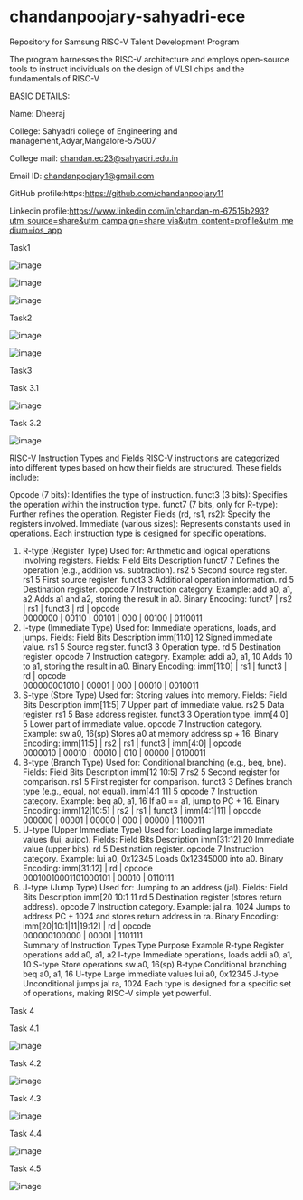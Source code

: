 # chandanpoojary-sahyadri-ece
Repository for Samsung RISC-V Talent Development Program

The program harnesses the RISC-V architecture and employs open-source tools to instruct individuals on the design of VLSI chips and the fundamentals of RISC-V

BASIC DETAILS:

Name: Dheeraj

College: Sahyadri college of Engineering and management,Adyar,Mangalore-575007

College mail: chandan.ec23@sahyadri.edu.in

Email ID: chandanpoojary1@gmail.com

GitHub profile:https:https://github.com/chandanpoojary11

Linkedin profile:https://www.linkedin.com/in/chandan-m-67515b293?utm_source=share&utm_campaign=share_via&utm_content=profile&utm_medium=ios_app

Task1

![image](https://github.com/user-attachments/assets/032e7b65-5985-48e3-8284-10f8f5fbf73f)

![image](https://github.com/user-attachments/assets/f3fc7435-efeb-41ca-9b6b-9237a37c9382)

![image](https://github.com/user-attachments/assets/9c60b4b1-5fee-4d39-9e3e-84a3fe358324)

Task2

![image](https://github.com/user-attachments/assets/15ac80a3-d6b0-48dd-a635-bcf44f5608aa)

![image](https://github.com/user-attachments/assets/08b5306e-c600-4188-a7b2-aa37c57441ea)

Task3

Task 3.1 

![image](https://github.com/user-attachments/assets/cc391856-1330-4eba-9fb4-f064e79374e2)

Task 3.2

![image](https://github.com/user-attachments/assets/f2938b1a-5f36-43f3-96b4-5949641f7c1b)


RISC-V Instruction Types and Fields
RISC-V instructions are categorized into different types based on how their fields are structured. These fields include:

Opcode (7 bits): Identifies the type of instruction.
funct3 (3 bits): Specifies the operation within the instruction type.
funct7 (7 bits, only for R-type): Further refines the operation.
Register Fields (rd, rs1, rs2): Specify the registers involved.
Immediate (various sizes): Represents constants used in operations.
Each instruction type is designed for specific operations.

1. R-type (Register Type)
Used for: Arithmetic and logical operations involving registers.
Fields:
Field	Bits	Description
funct7	7	Defines the operation (e.g., addition vs. subtraction).
rs2	5	Second source register.
rs1	5	First source register.
funct3	3	Additional operation information.
rd	5	Destination register.
opcode	7	Instruction category.
Example: add a0, a1, a2
Adds a1 and a2, storing the result in a0.
Binary Encoding:
funct7   | rs2  | rs1  | funct3 | rd   | opcode  
0000000  | 00110 | 00101 | 000   | 00100 | 0110011  
2. I-type (Immediate Type)
Used for: Immediate operations, loads, and jumps.
Fields:
Field	Bits	Description
imm[11:0]	12	Signed immediate value.
rs1	5	Source register.
funct3	3	Operation type.
rd	5	Destination register.
opcode	7	Instruction category.
Example: addi a0, a1, 10
Adds 10 to a1, storing the result in a0.
Binary Encoding:
imm[11:0] | rs1  | funct3 | rd   | opcode  
000000001010 | 00001 | 000   | 00010 | 0010011  
3. S-type (Store Type)
Used for: Storing values into memory.
Fields:
Field	Bits	Description
imm[11:5]	7	Upper part of immediate value.
rs2	5	Data register.
rs1	5	Base address register.
funct3	3	Operation type.
imm[4:0]	5	Lower part of immediate value.
opcode	7	Instruction category.
Example: sw a0, 16(sp)
Stores a0 at memory address sp + 16.
Binary Encoding:
imm[11:5] | rs2  | rs1  | funct3 | imm[4:0] | opcode  
0000010   | 00010 | 00010 | 010   | 00000    | 0100011  
4. B-type (Branch Type)
Used for: Conditional branching (e.g., beq, bne).
Fields:
Field	Bits	Description
imm[12	10:5]	7
rs2	5	Second register for comparison.
rs1	5	First register for comparison.
funct3	3	Defines branch type (e.g., equal, not equal).
imm[4:1	11]	5
opcode	7	Instruction category.
Example: beq a0, a1, 16
If a0 == a1, jump to PC + 16.
Binary Encoding:
imm[12|10:5] | rs2  | rs1  | funct3 | imm[4:1|11] | opcode  
000000 | 00001 | 00000 | 000   | 00000 | 1100011  
5. U-type (Upper Immediate Type)
Used for: Loading large immediate values (lui, auipc).
Fields:
Field	Bits	Description
imm[31:12]	20	Immediate value (upper bits).
rd	5	Destination register.
opcode	7	Instruction category.
Example: lui a0, 0x12345
Loads 0x12345000 into a0.
Binary Encoding:
imm[31:12] | rd   | opcode  
00010010001101000101 | 00010 | 0110111  
6. J-type (Jump Type)
Used for: Jumping to an address (jal).
Fields:
Field	Bits	Description
imm[20	10:1	11
rd	5	Destination register (stores return address).
opcode	7	Instruction category.
Example: jal ra, 1024
Jumps to address PC + 1024 and stores return address in ra.
Binary Encoding:
imm[20|10:1|11|19:12] | rd   | opcode  
000000100000 | 00001 | 1101111  
Summary of Instruction Types
Type	Purpose	Example
R-type	Register operations	add a0, a1, a2
I-type	Immediate operations, loads	addi a0, a1, 10
S-type	Store operations	sw a0, 16(sp)
B-type	Conditional branching	beq a0, a1, 16
U-type	Large immediate values	lui a0, 0x12345
J-type	Unconditional jumps	jal ra, 1024
Each type is designed for a specific set of operations, making RISC-V simple yet powerful.

Task 4

Task 4.1

![image](https://github.com/user-attachments/assets/7dec12b7-7833-40db-9f77-3cf520dd7a70)

Task 4.2 

![image](https://github.com/user-attachments/assets/728c36b7-0ca3-46c1-a53c-461b9969ce6e)

Task 4.3 

![image](https://github.com/user-attachments/assets/7d43af82-fabc-4f81-bbf6-c8c984acf57c)

Task 4.4 

![image](https://github.com/user-attachments/assets/26decc1d-239a-4e78-8902-77f5a44747c1)

Task 4.5

![image](https://github.com/user-attachments/assets/80847b4e-c6ca-447e-816c-8a4dc3d1e43b)

